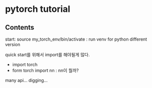 # pytorch tutorial

## Contents
start: source my_torch_env/bin/activate : run venv for python different version

quick start를 위해서 import를 해야될게 많다.
- import torch
- form torch import nn : nn이 뭘까?

many api...
digging...


